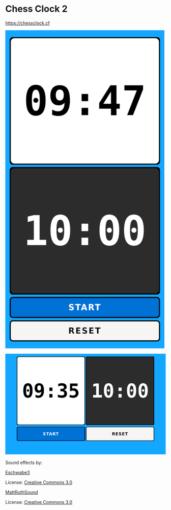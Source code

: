 # Chess Clock 2

https://chessclock.cf

![screenshot1](images/screenshot1.png)

![screenshot2](images/screenshot2.png)


Sound effects by:

[Eschwabe3](https://freesound.org/people/Eschwabe3/)

License: [Creative Commons 3.0](https://creativecommons.org/licenses/by/3.0/)


[MattRuthSound](https://freesound.org/people/MattRuthSound/sounds/561660/)

License: [Creative Commons 3.0](https://creativecommons.org/licenses/by/3.0/)
